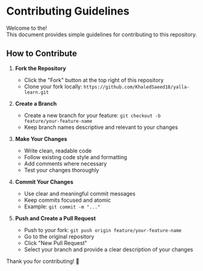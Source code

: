 # Contributing Guidelines

Welcome to the!  
This document provides simple guidelines for contributing to this repository.

## How to Contribute

1. **Fork the Repository**
   - Click the "Fork" button at the top right of this repository
   - Clone your fork locally: `https://github.com/KhaledSaeed18/yalla-learn.git`

2. **Create a Branch**
   - Create a new branch for your feature: `git checkout -b feature/your-feature-name`
   - Keep branch names descriptive and relevant to your changes

3. **Make Your Changes**
   - Write clean, readable code
   - Follow existing code style and formatting
   - Add comments where necessary
   - Test your changes thoroughly

4. **Commit Your Changes**
   - Use clear and meaningful commit messages
   - Keep commits focused and atomic
   - Example: `git commit -m "..."`

5. **Push and Create a Pull Request**
   - Push to your fork: `git push origin feature/your-feature-name`
   - Go to the original repository
   - Click "New Pull Request"
   - Select your branch and provide a clear description of your changes
  
Thank you for contributing! 🎉
